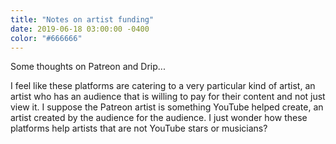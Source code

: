 ```yaml
---
title: "Notes on artist funding"
date: 2019-06-18 03:00:00 -0400
color: "#666666"
---
```


Some thoughts on Patreon and Drip...

I feel like these platforms are catering to a very particular kind of artist, an artist who has an audience that is willing to pay for their content and not just view it. I suppose the Patreon artist is something YouTube helped create, an artist created by the audience for the audience. I just wonder how these platforms help artists that are not YouTube stars or musicians?

